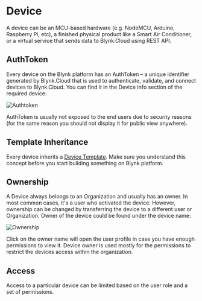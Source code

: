 # Device

A device can be an MCU-based hardware (e.g. NodeMCU, Arduino, Raspberry Pi, etc), a finished physical product like a Smart Air Conditioner, or a virtual service that sends data to Blynk.Cloud using REST API.

## AuthToken

Every device on the Blynk platform has an AuthToken – a unique identifier generated by Blynk.Cloud that is used to authenticate, validate, and connect devices to Blynk.Cloud. You can find it in the Device Info section of the required device:

![Authtoken](https://user-images.githubusercontent.com/72824404/120668495-300a0180-c497-11eb-8858-9dbf413d787f.png)

AuthToken is usually not exposed to the end users due to security reasons (for the same reason you should not display it for public view anywhere).

## Template Inheritance

Every device inherits a [Device Template](device-template.md). Make sure you understand this concept before you start building something on Blynk platform.

## Ownership

A Device always belongs to an Organization and usually has an owner. In most common cases, it's a user who activated the device. However, ownership can be changed by transferring the device to a different user or Organization. Owner of the device could be found under the device name:

![Ownership](https://user-images.githubusercontent.com/72824404/119472965-5fac6180-bd53-11eb-8178-84492a46bc76.png)

Click on the owner name will open the user profile in case you have enough permissions to view it. Device owner is used mostly for the permissions to restrict the devices access within the organization.

## Access

Access to a particular device can be limited based on the user role and a set of permissions.
